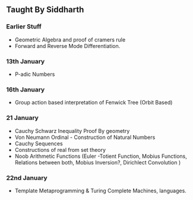## Taught By Siddharth  
### Earlier Stuff
- Geometric Algebra and proof of cramers rule
- Forward and Reverse Mode Differentiation.
### 13th January
- P-adic Numbers
### 16th January
- Group action based interpretation of Fenwick Tree (Orbit Based)
### 21 January
- Cauchy Schwarz Inequality Proof By geometry
- Von Neumann Ordinal - Construction of Natural Numbers
- Cauchy Sequences
- Constructions of real from set theory
- Noob Arithmetic Functions (Euler -Totient Function, Mobius Functions, Relations between both, Mobius Inversion?, Dirichlect Convolution )
### 22nd January
- Template Metaprogramming & Turing Complete Machines, languages.
